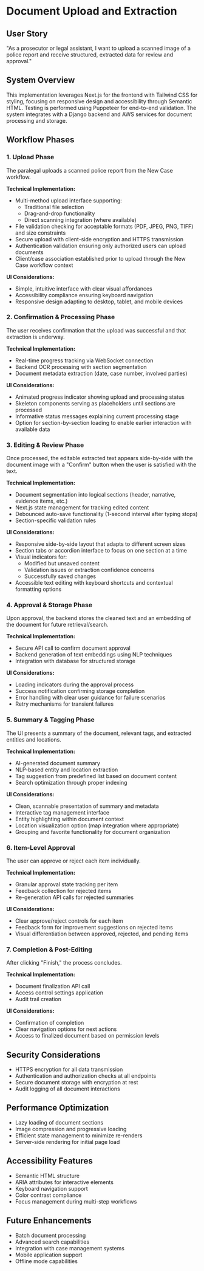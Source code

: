 # Document Upload and Extraction

## User Story

"As a prosecutor or legal assistant, I want to upload a scanned image of a police report and receive structured, extracted data for review and approval."

## System Overview

This implementation leverages Next.js for the frontend with Tailwind CSS for styling, focusing on responsive design and accessibility through Semantic HTML. Testing is performed using Puppeteer for end-to-end validation. The system integrates with a Django backend and AWS services for document processing and storage.

## Workflow Phases

### 1. Upload Phase

The paralegal uploads a scanned police report from the New Case workflow.

**Technical Implementation:**

- Multi-method upload interface supporting:
  - Traditional file selection
  - Drag-and-drop functionality
  - Direct scanning integration (where available)
- File validation checking for acceptable formats (PDF, JPEG, PNG, TIFF) and size constraints
- Secure upload with client-side encryption and HTTPS transmission
- Authentication validation ensuring only authorized users can upload documents
- Client/case association established prior to upload through the New Case workflow context

**UI Considerations:**

- Simple, intuitive interface with clear visual affordances
- Accessibility compliance ensuring keyboard navigation
- Responsive design adapting to desktop, tablet, and mobile devices

### 2. Confirmation & Processing Phase

The user receives confirmation that the upload was successful and that extraction is underway.

**Technical Implementation:**

- Real-time progress tracking via WebSocket connection
- Backend OCR processing with section segmentation
- Document metadata extraction (date, case number, involved parties)

**UI Considerations:**

- Animated progress indicator showing upload and processing status
- Skeleton components serving as placeholders until sections are processed
- Informative status messages explaining current processing stage
- Option for section-by-section loading to enable earlier interaction with available data

### 3. Editing & Review Phase

Once processed, the editable extracted text appears side-by-side with the document image with a "Confirm" button when the user is satisfied with the text.

**Technical Implementation:**

- Document segmentation into logical sections (header, narrative, evidence items, etc.)
- Next.js state management for tracking edited content
- Debounced auto-save functionality (1-second interval after typing stops)
- Section-specific validation rules

**UI Considerations:**

- Responsive side-by-side layout that adapts to different screen sizes
- Section tabs or accordion interface to focus on one section at a time
- Visual indicators for:
  - Modified but unsaved content
  - Validation issues or extraction confidence concerns
  - Successfully saved changes
- Accessible text editing with keyboard shortcuts and contextual formatting options

### 4. Approval & Storage Phase

Upon approval, the backend stores the cleaned text and an embedding of the document for future retrieval/search.

**Technical Implementation:**

- Secure API call to confirm document approval
- Backend generation of text embeddings using NLP techniques
- Integration with database for structured storage

**UI Considerations:**

- Loading indicators during the approval process
- Success notification confirming storage completion
- Error handling with clear user guidance for failure scenarios
- Retry mechanisms for transient failures

### 5. Summary & Tagging Phase

The UI presents a summary of the document, relevant tags, and extracted entities and locations.

**Technical Implementation:**

- AI-generated document summary
- NLP-based entity and location extraction
- Tag suggestion from predefined list based on document content
- Search optimization through proper indexing

**UI Considerations:**

- Clean, scannable presentation of summary and metadata
- Interactive tag management interface
- Entity highlighting within document context
- Location visualization option (map integration where appropriate)
- Grouping and favorite functionality for document organization

### 6. Item-Level Approval

The user can approve or reject each item individually.

**Technical Implementation:**

- Granular approval state tracking per item
- Feedback collection for rejected items
- Re-generation API calls for rejected summaries

**UI Considerations:**

- Clear approve/reject controls for each item
- Feedback form for improvement suggestions on rejected items
- Visual differentiation between approved, rejected, and pending items

### 7. Completion & Post-Editing

After clicking "Finish," the process concludes.

**Technical Implementation:**

- Document finalization API call
- Access control settings application
- Audit trail creation

**UI Considerations:**

- Confirmation of completion
- Clear navigation options for next actions
- Access to finalized document based on permission levels

## Security Considerations

- HTTPS encryption for all data transmission
- Authentication and authorization checks at all endpoints
- Secure document storage with encryption at rest
- Audit logging of all document interactions

## Performance Optimization

- Lazy loading of document sections
- Image compression and progressive loading
- Efficient state management to minimize re-renders
- Server-side rendering for initial page load

## Accessibility Features

- Semantic HTML structure
- ARIA attributes for interactive elements
- Keyboard navigation support
- Color contrast compliance
- Focus management during multi-step workflows

## Future Enhancements

- Batch document processing
- Advanced search capabilities
- Integration with case management systems
- Mobile application support
- Offline mode capabilities
